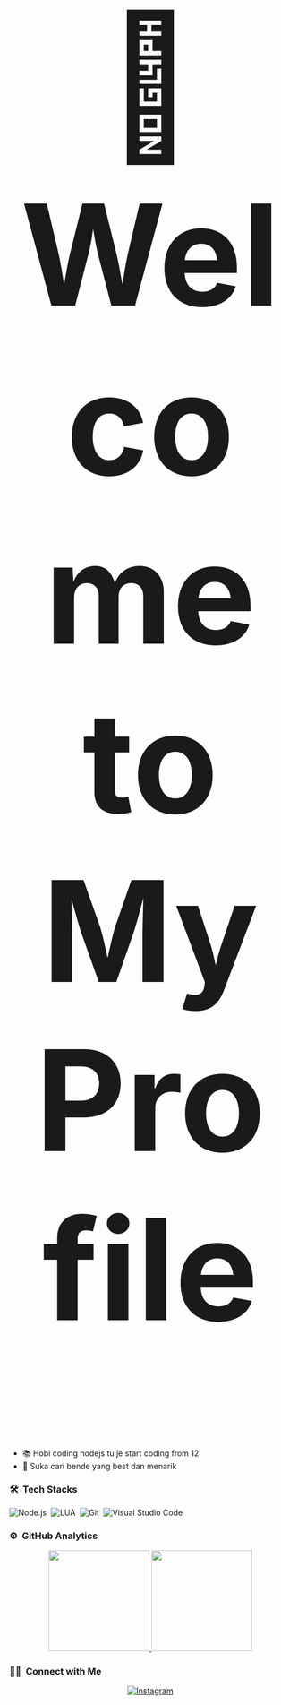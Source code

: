 
<h1 align="center" style="font-size:250px">👋 Welcome to My Profile</h1>

- 📚 Hobi coding nodejs tu je start coding from 12
- 👀 Suka cari bende yang best dan menarik

### 🛠 &nbsp;Tech Stacks

![Node.js](https://img.shields.io/badge/-Node.js-280137?style=flat&logo=node.js)&nbsp;
![LUA](https://img.shields.io/badge/Lua-280137?style=flat&logo=lua)&nbsp;
![Git](https://img.shields.io/badge/-Git-280137?style=flat&logo=git)&nbsp;
![Visual Studio Code](https://img.shields.io/badge/-Visual%20Studio%20Code-280137?style=flat&logo=visual-studio-code&logoColor=007ACC)

### ⚙️ &nbsp;GitHub Analytics

<p align="center" class="d-flex justify-content-center align-items-center">
  <a href="https://github.com/AlipBot">
  <img height="180em" src="https://github-readme-stats-eight-theta.vercel.app/api?username=AlipBot&show_icons=true&theme=omni&include_all_commits=true&count_private=true"/>
  <img height="180em" src="https://github-readme-stats-eight-theta.vercel.app/api/top-langs/?username=AlipBot&layout=compact&langs_count=8&theme=omni"/>
  </a>
</p>

### 🤝🏻 &nbsp;Connect with Me

<p align="center">
<a href="https://www.instagram.com/alipje29">
<img alt="Instagram" title="follow me <3" src="https://img.shields.io/badge/-alipje29-E4405F?style=flat&logo=Instagram&logoColor=white"/></a>

